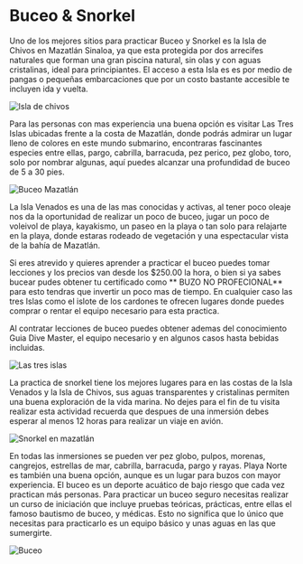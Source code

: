# Buceo & Snorkel #


Uno de los mejores sitios para practicar Buceo y Snorkel es la Isla de Chivos en Mazatlán Sinaloa, ya que esta protegida por dos
arrecifes naturales que forman una gran piscina natural, sin olas y con aguas cristalinas, ideal para principiantes. El acceso a esta Isla es es por medio de pangas o pequeñas embarcaciones que por un costo bastante accesible te incluyen ida y vuelta.


![Isla de chivos](http://www.mazatlandetodounpoco.com/wp-content/uploads/photo-gallery/isla%20chivos/thumb/chivos4.jpg)


Para las personas con mas experiencia una buena opción es visitar Las Tres Islas ubicadas frente a la costa de Mazatlán, donde
podrás admirar un lugar lleno de colores en este mundo submarino, encontraras fascinantes especies entre ellas, pargo, cabrilla,
barracuda, pez perico, pez globo, toro, solo por nombrar algunas, aquí puedes alcanzar una profundidad de buceo de 5 a 30 pies.


![Buceo Mazatlán](http://www.playasmexico.com.mx/IMG/arton12.jpg)


La Isla Venados es una de las mas conocidas y activas, al tener poco oleaje nos da la oportunidad de realizar un poco de buceo,
jugar un poco de voleivol de playa, kayakismo, un paseo en la playa o tan solo para relajarte en la playa, donde estaras rodeado
de vegetación y una espectacular vista de la bahía de Mazatlán.

Si eres atrevido y quieres aprender a practicar el buceo puedes tomar lecciones y los precios van desde los $250.00 la hora,
o bien si ya sabes bucear pudes obtener tu certificado como ** BUZO NO PROFECIONAL** para esto tendras que invertir un poco mas
de tiempo. En cualquier caso las tres Islas como el islote de los cardones te ofrecen lugares donde puedes comprar o rentar el
equipo necesario para esta practica.


Al contratar lecciones de buceo puedes obtener ademas del conocimiento Guia Dive Master, el equipo necesario y en algunos casos hasta bebidas incluidas.


![Las tres islas](https://mazatleco.com/wp-content/uploads/2015/01/tres-islas.jpg)


La practica de snorkel tiene los mejores lugares para en las costas de la Isla Venados y la Isla de Chivos, sus aguas transparentes y cristalinas permiten una buena exploración de la vida marina.
No dejes para el fin de tu visita realizar esta actividad recuerda que despues de una inmersión debes esperar al menos 12 horas para realizar un viaje en avión.


![Snorkel en mazatlán](https://programadestinosmexico.com/que-hacer/aventura-y-ecoturismo/mazatlan/Snorkel%20en%20Mazatlan.jpg)


En todas las inmersiones se pueden ver pez globo, pulpos, morenas, cangrejos, estrellas de mar, cabrilla, barracuda,
pargo y rayas. Playa Norte es también una buena opción, aunque es un lugar para buzos con mayor experiencia. El buceo es un deporte acuático de bajo riesgo que cada vez practican más personas. Para practicar un buceo seguro necesitas
realizar un curso de iniciación que incluye pruebas teóricas, prácticas, entre ellas el famoso bautismo de buceo,
y médicas. Esto no significa que lo único que necesitas para practicarlo es un equipo básico y unas aguas en las que sumergirte.


![Buceo](https://www.intermundial.es/blog/wp-content/uploads/2017/06/Practica-buceo-seguro-siguiendo-estos-13-consejos-1080x570.jpg)
